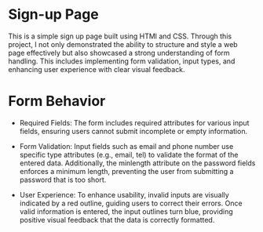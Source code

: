 # Sign-up Page

This is a simple sign up page built using HTMl and CSS. Through this project, I not only demonstrated the ability to structure and style a web page effectively but also showcased a strong understanding of form handling. This includes implementing form validation, input types, and enhancing user experience with clear visual feedback.

# Form Behavior
 - Required Fields: The form includes required attributes for various input fields, ensuring users cannot submit incomplete or empty information.

 - Form Validation: Input fields such as email and phone number use specific type attributes (e.g., email, tel) to validate the format of the entered data. Additionally, the minlength attribute on the password fields enforces a minimum length, preventing the user from submitting a password that is too short.

 - User Experience: To enhance usability, invalid inputs are visually indicated by a red outline, guiding users to correct their errors. Once valid information is entered, the input outlines turn blue, providing positive visual feedback that the data is correctly formatted.





